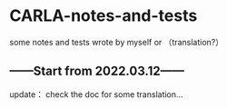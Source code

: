 # CARLA-notes-and-tests
some notes and tests wrote by myself or （translation?）

## ——Start from 2022.03.12——
update： check the doc for some translation...
